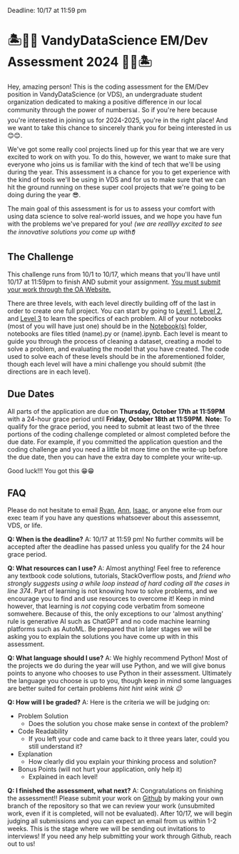 
Deadline: 10/17 at 11:59 pm


# 🏝️👩‍💻 VandyDataScience EM/Dev Assessment 2024 👩‍💻🏝️

Hey, amazing person! This is the coding assessment for the EM/Dev position in VandyDataScience (or VDS), an undergraduate student organization dedicated to making a positive difference in our local community through the power of numbers📊. So if you're here because you're interested in joining us for 2024-2025, you're in the right place! And we want to take this chance to sincerely thank you for being interested in us 😊😊.

We've got some really cool projects lined up for this year that we are very excited to work on with you. To do this, however, we want to make sure that everyone who joins us is familiar with the kind of tech that we'll be using during the year. This assessment is a chance for you to get experience with the kind of tools we'll be using in VDS and for us to make sure that we can hit the ground running on these super cool projects that we're going to be doing during the year 😎.

The main goal of this assessment is for us to assess your comfort with using data science to solve real-world issues, and we hope you have fun with the problems we've prepared for you! _(we are realllyy excited to see the innovative solutions you come up with❗)_


## The Challenge

This challenge runs from 10/1 to 10/17, which means that you'll have until 10/17 at 11:59pm to finish AND submit your assignment. <u>You must submit your work through the [OA Website](https://vandydatascience-internal.github.io/).</u> 


There are three levels, with each level directly building off of the last in order to create one full project.
You can start by going to [Level 1](Level_1/README.md), [Level 2](Level_2/README.md), and [Level 3](Level_3/README.md) to learn the specifics of each problem. All of your notebooks (most of you will have just one) should be in the [Notebook(s)](Notebook(s)) folder, notebooks are files titled (name).py or (name).ipynb. Each level is meant to guide you through the process of cleaning a dataset, creating a model to solve a problem, and evaluating the model that you have created. The code used to solve each of these levels should be in the aforementioned folder, though each level will have a mini challenge you should submit (the directions are in each level).

## Due Dates
All parts of the application are due on **Thursday, October 17th at 11:59PM** with a 24-hour grace period until **Friday, October 18th at 11:59PM**. **Note:** To qualify for the grace period, you need to submit at least two of the three portions of the coding challenge completed or almost completed before the due date. For example, if you committed the application question and the coding challenge and you need a little bit more time on the write-up before the due date, then you can have the extra day to complete your write-up. 

Good luck!!! You got this 😁😁

## FAQ

Please do not hesitate to email [Ryan](ryan.li@vanderbilt.edu), [Ann](ann.e.mathew@vanderbilt.edu), [Isaac](isaac.s.liu@vanderbilt.edu), or anyone else from our exec team if you have any questions whatsoever about this assessemnt, VDS, or life.

**Q: When is the deadline?**
A: 10/17 at 11:59 pm! No further commits will be accepted after the deadline has passed unless you qualify for the 24 hour grace period.

**Q: What resources can I use?**
A: Almost anything! Feel free to reference any textbook code solutions, tutorials, StackOverflow posts, and _friend who strongly suggests using a while loop instead of hard coding all the cases in line 374_. Part of learning is not knowing how to solve problems, and we encourage you to find and use resources to overcome it! Keep in mind however, that learning is _not_ copying code verbatim from someone somwehere. Because of this, the only exceptions to our 'almost anything' rule is generative AI such as ChatGPT and no code machine learning platforms such as AutoML. Be prepared that in later stages we will be asking you to explain the solutions you have come up with in this assessment.

**Q: What language should I use?**
A: We highly recommend Python! Most of the projects we do during the year will use Python, and we will give bonus points to anyone who chooses to use Python in their assessment. Ultimately the language you choose is up to you, though keep in mind some languages are better suited for certain problems _hint hint wink wink 😉_

**Q: How will I be graded?**
A: Here is the criteria we will be judging on:
- Problem Solution
    - Does the solution you chose make sense in context of the problem? 
- Code Readability
    - If you left your code and came back to it three years later, could you still understand it?
- Explanation
    - How clearly did you explain your thinking process and solution?
- Bonus Points (will not hurt your application, only help it)
    - Explained in each level!

**Q: I finished the assessment, what next?**
A: Congratulations on finishing the assessment!! 
Please submit your work on [Github](https://vandydatascience-internal.github.io/) by making your own branch of the repository so that we can review your work (unsubmited work, even if it is completed, will not be evaluated). After 10/17, we will begin judging all submissions and you can expect an email from us within 1-2 weeks. This is the stage where we will be sending out invitations to interviews! If you need any help submitting your work through Github, reach out to us!
